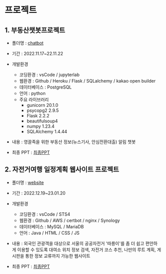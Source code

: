 # 프로젝트
## 1. 부동산챗봇프로젝트
- 폴더명 : [chatbot](chatbot)
- 기간 : 2022.11.17~22.11.22
- 개발환경
   - 코딩환경 : vsCode / jupyterlab
   - 웹환경 : Github / Heroku / Flask / SQLalchemy / kakao open builder
   - 데이터베이스 : PostgreSQL
   - 언어 : python
   - 주요 라이브러리
        - gunicorn 20.1.0
        - psycopg2 2.9.5
        - Flask 2.2.2
        - beautifulsoup4
        - numpy 1.23.4
        - SQLAlchemy 1.4.44
        
- 내용 : 영끌족을 위한 부동산 정보(뉴스기사, 안심전환대출) 알림 챗봇
- 최종 PPT : [최종PPT](chatbot/%EB%B6%80%EB%8F%99%EC%82%B0_%EC%B1%97%EB%B4%87_%ED%94%84%EB%A1%9C%EC%A0%9D%ED%8A%B8_%ED%94%84%EB%A1%9C%ED%86%A0%ED%83%80%EC%9E%85.pdf)

## 2. 자전거여행 일정계획 웹사이트 프로젝트
- 폴더명 : [website](website)
- 기간 : 2022.12.19~23.01.20
- 개발환경
   - 코딩환경 : vsCode / STS4
   - 웹환경 : Github / AWS / certbot / nginx / Synology
   - 데이터베이스 : MySQL / MariaDB
   - 언어 : Java / HTML / CSS / JS
        
- 내용 : 외국인 관광객을 대상으로 서울의 공공자전거 '따릉이'를 좀 더 쉽고 편안하게 이용할 수 있도록 대여소 위치 정보 검색, 자전거 코스 추천, 나만의 루트 계획, 게시판을 통한 정보 교류까지 가능한 웹사이트
- 최종 PPT : [최종PPT](https://www.miricanvas.com/v/11qayo2)